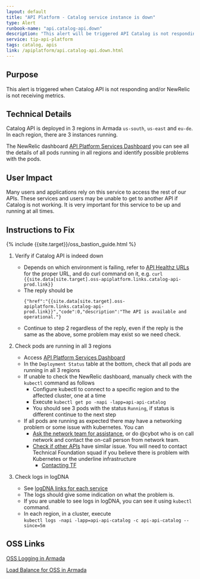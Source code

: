 ```yaml
---
layout: default
title: "API Platform - Catalog service instance is down"
type: Alert
runbook-name: "api.catalog-api.down"
description: "This alert will be triggered API Catalog is not responding and/or NewRelic is not receiving metrics"
service: tip-api-platform
tags: catalog, apis
link: /apiplatform/api.catalog-api.down.html
---
```


## Purpose
This alert is triggered when Catalog API is not responding and/or NewRelic is not receiving metrics.

## Technical Details
Catalog API is deployed in 3 regions in Armada `us-south`, `us-east` and `eu-de`. In each region, there are 3 instances running.

The NewRelic dashboard [API Platform Services Dashboard]({{site.data[site.target].oss-apiplatform.links.new-relic-insight.link}}/accounts/1926897/dashboards/572530?filters=%255B%257B%2522key%2522%253A%2522deploymentName%2522%252C%2522value%2522%253A%2522api-api-catalog%2522%257D%255D) you can see all the details of all pods running in all regions and identify possible problems with the pods.


## User Impact
Many users and applications rely on this service to access the rest of our APIs. These services and users may be unable to get to another API if Catalog is not working.
It is very important for this service to be up and running at all times.


## Instructions to Fix

{% include {{site.target}}/oss_bastion_guide.html %}

1. Verify if Catalog API is indeed down
    - Depends on which environment is failing, refer to [API Healthz URLs]({{site.baseurl}}/docs/runbooks/apiplatform/How_To/APIs_Healthz_Path.html) for the proper URL, and do curl command on it, e.g.
      `curl {{site.data[site.target].oss-apiplatform.links.catalog-api-prod.link}}`
    - The reply should be  
      ```
      {"href":"{{site.data[site.target].oss-apiplatform.links.catalog-api-prod.link}}","code":0,"description":"The API is available and operational."}
      ```
    - Continue to step 2 regardless of the reply, even if the reply is the same as the above, some problem may exist so we need check.

2. Check pods are running in all 3 regions
    - Access [API Platform Services Dashboard]({{site.data[site.target].oss-apiplatform.links.new-relic-insight.link}}/accounts/1926897/dashboards/572530?filters=%255B%257B%2522key%2522%253A%2522deploymentName%2522%252C%2522value%2522%253A%2522api-api-catalog%2522%257D%255D)
    - In the `Deployment Status` table at the bottom, check that all pods are running in all 3 regions
    - If unable to check the NewRelic dashboard, manually check with the `kubectl` command as follows
        - Configure kubectl to connect to a specific region and to the affected cluster, one at a time
        - Execute `kubectl get po -napi -lapp=api-api-catalog`
        - You should see 3 pods with the status `Running`, if status is different continue to the next step
    - If all pods are running as expected there may have a networking problem or some issue with kubernetes. You can
        - [Ask the network team for assistance](https://ibm-cloudplatform.slack.com/messages/G0D908KMH), or do @cybot who is on call network and contact the on-call person from network team.
        - [Check if other APIs]({{site.baseurl}}/docs/runbooks/apiplatform/How_To/APIs_Healthz_Path.html) have similar issue. You will need to contact Technical Foundation squad if you believe there is problem with Kubernetes or the underline infrastructure
            - [Contacting TF]({{site.baseurl}}/docs/runbooks/apiplatform/ibm/Contact_Technical_Foundation.html)

3. Check logs in logDNA
    - See [logDNA links for each service]({{site.baseurl}}/docs/runbooks/apiplatform/ibm/APIs_logDNA_links.html)
    - The logs should give some indication on what the problem is.
    - If you are unable to see logs in logDNA, you can see it using `kubectl` command.
    - In each region, in a cluster, execute  
    `kubectl logs -napi -lapp=api-api-catalog -c api-api-catalog --since=5m`  
    

## OSS Links

[OSS Logging in Armada]({{site.data[site.target].oss-apiplatform.links.oss-logging-armada.link}})

[Load Balance for OSS in Armada]({{site.data[site.target].oss-apiplatform.links.oss-lb-armada.link}})
